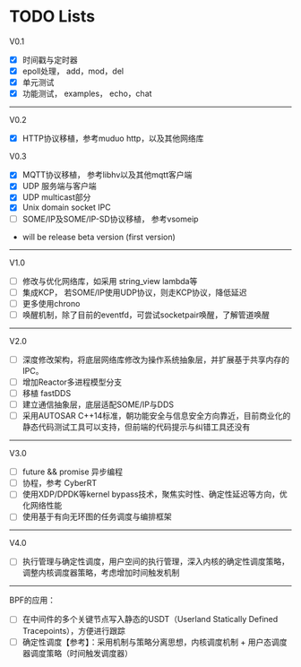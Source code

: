 # TODO Lists
V0.1
- [X] 时间戳与定时器
- [X] epoll处理， add，mod，del
- [X] 单元测试
- [X] 功能测试， examples， echo，chat
---
V0.2
- [X] HTTP协议移植，参考muduo http，以及其他网络库

V0.3
- [X] MQTT协议移植， 参考libhv以及其他mqtt客户端
- [X] UDP 服务端与客户端
- [X] UDP multicast部分
- [X] Unix domain socket IPC
- [ ] SOME/IP及SOME/IP-SD协议移植， 参考vsomeip

- will be release beta version (first version)
---
V1.0
- [ ] 修改与优化网络库，如采用 string_view lambda等
- [ ] 集成KCP， 若SOME/IP使用UDP协议，则走KCP协议，降低延迟
- [ ] 更多使用chrono
- [ ] 唤醒机制，除了目前的eventfd，可尝试socketpair唤醒，了解管道唤醒

---
V2.0
- [ ] 深度修改架构，将底层网络库修改为操作系统抽象层，并扩展基于共享内存的IPC。
- [ ] 增加Reactor多进程模型分支
- [ ] 移植 fastDDS
- [ ] 建立通信抽象层，底层适配SOME/IP与DDS
- [ ] 采用AUTOSAR C++14标准，朝功能安全与信息安全方向靠近，目前商业化的静态代码测试工具可以支持，但前端的代码提示与纠错工具还没有
---
V3.0
- [ ] future && promise 异步编程
- [ ] 协程，参考 CyberRT
- [ ] 使用XDP/DPDK等kernel bypass技术，聚焦实时性、确定性延迟等方向，优化网络性能
- [ ] 使用基于有向无环图的任务调度与编排框架
---
V4.0
- [ ] 执行管理与确定性调度，用户空间的执行管理，深入内核的确定性调度策略，
      调整内核调度器策略，考虑增加时间触发机制

---
BPF的应用：
- [ ] 在中间件的多个关键节点写入静态的USDT（Userland Statically Defined Tracepoints），方便进行跟踪
- [ ] 确定性调度【参考】：采用机制与策略分离思想，内核调度机制 + 用户态调度器调度策略（时间触发调度器）